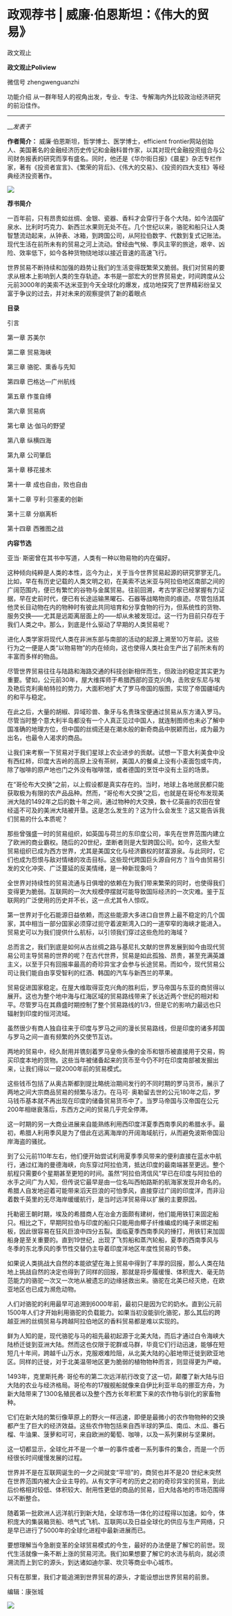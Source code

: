 

#  政观荐书 | 威廉·伯恩斯坦：《伟大的贸易》

政文观止  

**政文观止Poliview** 

微信号 zhengwenguanzhi

功能介绍 从一群年轻人的视角出发，专业、专注、专解海内外比较政治经济研究的前沿佳作。

____

___发表于_


**作者简介：** 威廉·伯恩斯坦，哲学博士、医学博士，efficient
frontier网站创始人、美国著名的金融经济历史传记和金融科普作家，以其对现代金融投资组合与公司财务报表的研究而享有盛名。同时，他还是《华尔街日报》《晨星》杂志专栏作家，著有《投资者宣言》、《繁荣的背后》、《伟大的交易》、《投资的四大支柱》等经典经济投资著作。

![](/images/246/2.png)

  

  

 **荐书简介**

一百年前，只有昂贵如丝绸、金银、瓷器、香料才会穿行于各个大陆，如今法国矿泉水、比利时巧克力、新西兰水果则无处不在。几个世纪以来，骆驼和船只让人类智慧流动起来，从钟表、冰箱，到跨国公司，从阿拉伯数字、代数到复式记账法。现代生活在前所未有的贸易之河上流动。曾经由气候、季风主宰的旅途，艰辛、凶险、效率低下，如今各种货物绕地球以接近音速的高速飞行。

  

世界贸易不断持续和加强的趋势让我们的生活变得既繁荣又脆弱。我们对贸易的要求从根本上影响到人类的生存轨迹。本书是一部宏大的世界贸易史，时间跨度从公元前3000年的美索不达米亚到今天全球化的爆发，成功地探究了世界精彩纷呈又富于争议的过去，并对未来的观察提供了新的着眼点

  

 **目录**

引言

  

第一章 苏美尔

  

第二章 贸易海峡

  

第三章 骆驼、熏香与先知  

  

第四章 巴格达—广州航线

  

第五章 作茧自缚

  
第六章 贸易病

  
第七章 达·伽马的野望

  

第八章 纵横四海

  

第九章 公司肇启

  

第十章 移花接木

  

第十一章 成也自由，败也自由

  

第十二章 亨利·贝塞麦的创新

  

第十三章 分崩离析

  

第十四章 西雅图之战

  

 **内容节选**

亚当· 斯密曾在其书中写道，人类有一种以物易物的内在偏好。

  

这种倾向纯粹是人类的本性，迄今为止，关于当今世界贸易起源的研究寥寥无几。比如，早在有历史记载的人类文明之初，在美索不达米亚与阿拉伯地区南部之间的广阔范围内，便已有繁忙的谷物与金属贸易。往前回溯，考古学家已经掌握有力证据，早在史前时代，便已有长途运输黑曜石、石器等战略物资的痕迹。尽管包括其他灵长目动物在内的物种时有彼此共同培育和分享食物的行为，但系统性的货物、服务交换——尤其是远距离层面上的——却从未被发现过。这一行为目前只存在于我们人类之中。那么，到底是什么驱动了早期的人类贸易呢？

  

进化人类学家将现代人类在非洲东部与南部的活动的起源上溯至10万年前。这些行为之一便是人类“以物易物”的内在倾向，这也使得人类社会生产出了前所未有的丰富而多样的物品。

  

尽管世界贸易往往与陆路和海路交通的科技创新相伴而生，但政治的稳定其实更为重要。譬如，公元前30年，屋大维挥师于希腊西部的亚克兴角，击败安东尼与埃及艳后克利奥帕特拉的势力，大面积地扩大了罗马帝国的版图，实现了帝国疆域内的和平与稳定。

  

在此之后，大量的胡椒、异域珍兽、象牙与名贵珠宝便通过贸易从东方涌入罗马。尽管当时整个意大利半岛都没有一个人真正见过中国人，就连制图师也未必了解中国准确的地理方位，但中国的丝绸还是在潮水般的新奇商品中脱颖而出，成为最为出名，也最令人渴求的商品。

  

让我们来考察一下贸易对于我们星球上农业进步的贡献。试想一下意大利美食中没有西红柿，印度大吉岭的高原上没有茶树，美国人的餐桌上没有小麦面包或牛肉，除了咖啡的原产地也门之外没有咖啡馆，或者德国的烹饪中没有土豆的场景。

  

在“哥伦布大交换”之前，以上假设都是真实存在的。当时，地球上各地居民都只能获取极为有限的农产品品种。然而，“哥伦布大交换”之后，也就是在哥伦布发现美洲大陆的1492年之后的数十年之间，通过物种的大交换，数十亿英亩的农田在曾经遥不可及的美洲大陆被开垦。这是怎么发生的？这为什么会发生？这又能告诉我们贸易的什么本质呢？

  

那些曾强盛一时的贸易组织，如英国与荷兰的东印度公司，率先在世界范围内建立了欧洲的商业霸权。随后的20世纪，垄断者则是大型跨国公司。如今，这些大型贸易组织已成为西方世界，尤其是美国文化与经济霸权的财富源泉。与此同时，它们也成为怨恨与敌对情绪的攻击目标。这些现代跨国巨头源自何方？当今由贸易引发的文化冲突、广泛蔓延的反美情绪，是一种新现象吗？

  

全世界对持续性的贸易流通与日俱增的依赖在为我们带来繁荣的同时，也使得我们变得更为脆弱。互联网的一次大规模停摆就可能导致国际经济的一次灾难。鉴于互联网的广泛使用的历史并不长，这一点尤其令人惊叹。

  

第一世界对于化石能源日益依赖，而这些能源大多进口自世界上最不稳定的几个国家，其中相当一部分国家必须穿过扼守着波斯湾入口的一道窄窄的海峡才能进入。贸易史可以为我们提供什么航标，以引领我们穿过这些危险的海域？

  

总而言之，我们到底是如何从古丝绸之路与基尼扎文献的世界发展到如今由现代贸易公司主导贸易的世界的呢？在古代世界，贸易是如此孤独、昂贵，甚至充满英雄主义，以至于只有回报率最高的奇珍异宝才会参与长途贸易。而如今，现代贸易公司让我们能自由享受智利的红酒、韩国的汽车与新西兰的苹果。

  

贸易促进国家稳定。在屋大维取得亚克兴角的胜利后，罗马帝国与东亚的商贸得以展开。这也为整个地中海与红海区域的贸易路线带来了长达近两个世纪的相对和平。尽管罗马在其鼎盛时期控制了整个贸易路线的1/3，但是它的影响力最远也只辐射到印度的恒河流域。

  

虽然很少有商人独自往来于印度与罗马之间的漫长贸易路线，但是印度的诸多邦国与罗马之间一直有频繁的外交使节互访。

  

两地的贸易中，经久耐用并镌刻着罗马皇帝头像的金币和银币被直接用于交易，购买印度本地的货物。这些当年被储备起来的货币至今仍不时在印度南部被发掘出来，让我们得以一窥2000年前的贸易模式。

  

这些钱币包括了从奥古斯都到提比略统治期间发行的不同时期的罗马货币，展示了两地之间大宗商品贸易的频繁与活力。在马可·
奥勒留去世的公元180年之后，罗马钱币基本就不再出现在印度的储备贸易货币中了。当罗马帝国与汉帝国在公元200年相继衰落后，东西方之间的贸易几乎完全停滞。

  

这一时期的另一大商业进展来自能熟练利用西印度洋夏季西南季风的希腊水手。最初，希腊人利用季风是为了借此在远离海岸的开阔海域航行，从而避免波斯帝国沿岸海盗的骚扰。

  

到了公元前110年左右，他们便开始尝试利用夏季季风带来的便利直接在蓝水中航行，通过红海的曼德海峡，向东穿过阿拉伯湾，抵达印度的最南端甚至更远。整个航程只需要6个星期甚至更短的时间。虽然“阿拉伯湾信风”早已在印度与阿拉伯的水手之间广为人知，但传说它最早是由一位名叫西帕路斯的航海家发现并命名的。希腊人自发地迎着可能带来滔天巨浪的可怕季风，直接穿过广阔的印度洋，而非沿着数千英里的无尽海岸缓缓航行，是当时远洋贸易得以扩展的主要原因。

  

托勒密王朝时期，埃及的希腊商人在冶金方面颇有建树，他们能用铁钉来固定船只。相比之下，早期阿拉伯与印度的船只只能用由椰子纤维编成的绳子来绑定船板，因此很容易在狂风巨浪中四分五裂。面临夏季西南季风的捶打，用铁钉来加固船身是至关重要的。直到19世纪，出现了飞剪船和蒸汽轮船，夏季的西南季风与冬季的东北季风的季节性交替仍主导着印度洋地区年度性贸易的节奏。

  

如果说人类挑战大自然的本能欲望在海上贸易中得到了丰厚的回报，那么人类在陆地上挑战自然的决定也得到了同样的回报，那就是将步履缓慢、体积庞大、毫无防范能力的骆驼一次又一次地从被遗忘的边缘拯救出来。骆驼在北美已经灭绝，在欧亚地区也已成为濒危动物。

  

人们对骆驼的利用最早可追溯到6000年前，最初只是因为它的奶水。直到公元前1500年人们才开始利用骆驼的负载能力。如果当初没能驯化骆驼，那么其后的跨越亚洲的丝绸贸易与跨越阿拉伯地区的香料贸易都是难以实现的。

  

鲜为人知的是，现代骆驼与马的祖先最初起源于北美大陆，而后才通过白令海峡大陆桥迁徙到亚洲大陆。然而这也仅限于驼群或马群，毕竟它们行动迅速，能够在短短几十年间，跨越千山万水，克服艰难险阻，从北美大陆的心脏地带迁徙到欧亚地区。同样的迁徙，对于北美温带地区更为脆弱的植物物种而言，则显得更为严峻。

  

1493年，克里斯托弗·
哥伦布的第二次远洋航行改变了这一切，颠覆了新大陆与旧大陆的农业与经济格局。哥伦布的17艘舰船就像来自伊比利亚半岛的挪亚方舟，为新大陆带来了1300名殖民者以及整个西方长年积累下来的农作物与驯化的家畜物种。

  

它们在新大陆的繁衍像草原上的野火一样迅速，即便是最微小的农作物物种的交换都产生了巨大的经济效益。这些农作物包括来自西半球的笋瓜、南瓜、木瓜、番石榴、牛油果、菠萝和可可，来自欧洲的葡萄、咖啡，以及一系列果树与坚果树。

  

这一切都显示，全球化并不是一个单一的事件或者一系列事件的集合，而是一个历经很长时间缓慢发展的过程。

  

世界并不是在互联网诞生的一夕之间就变“平坦”的，商贸也并不是20
世纪末突然在世界范围内被大企业主导的。从有文字可考的历史之初的奇珍异宝的贸易，到此后价格相对较低、体积较大、耐用性更低的商品的贸易，旧大陆各地的市场范围得以不断整合。

  

随着第一批欧洲人远洋航行到新大陆，全球市场一体化的过程得以加速。如今，体积庞大的集装箱货船、喷气式飞机、互联网以及日益全球化的供应与生产网络，只是早已进行了5000年的全球化进程中最新进展而已。

  

要想理解当今急剧变革的全球贸易模式的今生，最好的办法便是了解它的前世。现代生活就像一条不断上涨的贸易河流。我们如果想要了解它的水流与航向，就必须溯流而上到它的源头，到达诸如迪尔蒙、坎贝等商业中心城市。

  

只有在那里，我们才能追溯到世界贸易的源头，才能设想出世界贸易的前景。

  

编辑：康张城  

  

![](/images/246/3.jpeg)

  

